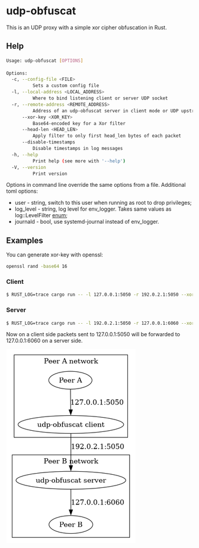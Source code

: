 # udp-obfuscat

This is an UDP proxy with a simple xor cipher obfuscation in Rust.

## Help

```bash
Usage: udp-obfuscat [OPTIONS]

Options:
  -c, --config-file <FILE>
          Sets a custom config file
  -l, --local-address <LOCAL_ADDRESS>
          Where to bind listening client or server UDP socket
  -r, --remote-address <REMOTE_ADDRESS>
          Address of an udp-obfuscat server in client mode or UDP upstream in server mode
      --xor-key <XOR_KEY>
          Base64-encoded key for a Xor filter
      --head-len <HEAD_LEN>
          Apply filter to only first head_len bytes of each packet
      --disable-timestamps
          Disable timestamps in log messages
  -h, --help
          Print help (see more with '--help')
  -V, --version
          Print version
```

Options in command line override the same options from a file. Additional toml options:

- user - string, switch to this user when running as root to drop privileges;
- log_level - string, log level for env_logger. Takes same values as
  log::LevelFilter
  [enum](https://docs.rs/log/0.4.20/log/enum.LevelFilter.html);
- journald - bool, use systemd-journal instead of env_logger.

## Examples

You can generate xor-key with openssl:

```bash
openssl rand -base64 16
```

### Client

```bash
$ RUST_LOG=trace cargo run -- -l 127.0.0.1:5050 -r 192.0.2.1:5050 --xor-key aaaa
```

### Server

```bash
$ RUST_LOG=trace cargo run -- -l 192.0.2.1:5050 -r 127.0.0.1:6060 --xor-key aaaa
```

Now on a client side packets sent to 127.0.0.1:5050 will be forwarded to
127.0.0.1:6060 on a server side.

![Diagram](diagram.png)
